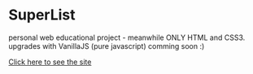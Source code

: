 # SuperList
<p> personal web educational project - meanwhile ONLY HTML and CSS3.
  </br>
upgrades with VanillaJS (pure javascript) comming soon :) </p>
<a href="https://super-list.netlify.app">Click here to see the site</a>
